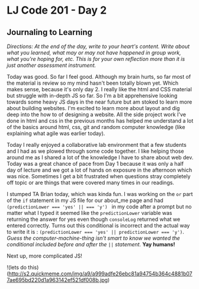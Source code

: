 # LJ Code 201 - Day 2
## Journaling to Learning

*Directions:
At the end of the day, write to your heart's content. Write about what you learned, what may or may not have happened in group work, what you're hoping for, etc. This is for your own reflection more than it is just another assessment instrument.*

Today was good. So far I feel good.  Although my brain hurts, so far most of the material is review so my mind hasn't been totally blown yet. Which makes sense, because it's only day 2. I really like the html and CSS material but struggle with in-depth JS so far. So I'm a bit apprehensive looking towards some heavy JS days in the near future but am stoked to learn more about building websites. I'm excited to learn more about layout and dig deep into the how to of designing a website. All the side project work I've done in html and css in the previous months has helped me understand a lot of the basics around html, css, git and random computer knowledge (like explaining what agile was earlier today).

Today I really enjoyed a collaborative lab environment that a few students and I had as we plowed through some code together. I like helping those around me as I shared a lot of the knowledge I have to share about web dev. Today was a great chance of pace from Day 1 because it was only a half day of lecture and we got a lot of hands on exposure in the afternoon which was nice. Sometimes I get a bit frustrated when questions stray completely off topic or are things that were covered many times in our readings.

I stumped TA Brian today, which was kinda fun. I was working on the `or` part of the `if` statement in my JS file for our about_me page and had `(predictionLower === 'yes' || === 'y') ` in my code after a prompt but no matter what I typed it seemed like the `predictionLower` variable was returning the answer for yes even though `consoleLog` returned what we entered correctly. Turns out this conditional is incorrect and the actual way to write it is : `(predictionLower === 'yes' || predictionLower === 'y')`. *Guess the computer-machine-thing isn't smart to know we wanted the conditional included before and after the `||` statement.* **Yay humans!**

Next up, more complicated JS!  

!(lets do this) (http://s2.quickmeme.com/img/a9/a999adfe26ebc81a94754b364c4881b077ae695bd220d1a963142ef521df008b.jpg)
